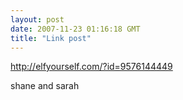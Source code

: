 ```yaml
---
layout: post
date: 2007-11-23 01:16:18 GMT
title: "Link post"
---
```

<http://elfyourself.com/?id=9576144449>

shane and sarah